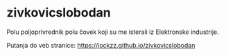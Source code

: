 # zivkovicslobodan
Polu poljoprivrednik polu čovek koji su me isterali iz Elektronske industrije.

Putanja do veb stranice:
https://jockzz.github.io/zivkovicslobodan
